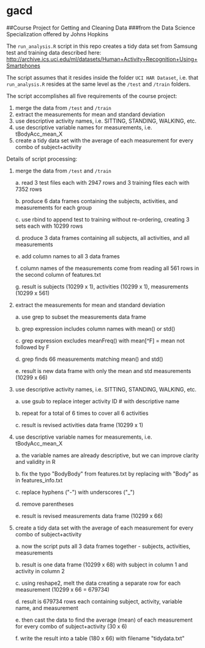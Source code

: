 gacd
====

##Course Project for Getting and Cleaning Data
###from the Data Science Specialization offered by Johns Hopkins

The `run_analysis.R` script in this repo creates a tidy data set from Samsung test and training data described here:
http://archive.ics.uci.edu/ml/datasets/Human+Activity+Recognition+Using+Smartphones

The script assumes that it resides inside the folder `UCI HAR Dataset`, i.e. that `run_analysis.R` resides at the same level as the `/test` and `/train` folders.

The script accomplishes all five requirements of the course project:

1. merge the data from `/test` and `/train`
2. extract the measurements for mean and standard deviation
3. use descriptive activity names, i.e. SITTING, STANDING, WALKING, etc.
4. use descriptive variable names for measurements, i.e. tBodyAcc_mean_X
5. create a tidy data set with the average of each measurement for every combo of subject+activity

<!-- -->

Details of script processing:

1. merge the data from `/test` and `/train`

    a. read 3 test files each with 2947 rows and 3 training files each with 7352 rows
    
    b. produce 6 data frames containing the subjects, activities, and measurements for each group
    
    c. use rbind to append test to training without re-ordering, creating 3 sets each with 10299 rows
    
    d. produce 3 data frames containing all subjects, all activities, and all measurements
    
    e. add column names to all 3 data frames
    
    f. column names of the measurements come from reading all 561 rows in the second column of features.txt
    
    g. result is subjects (10299 x 1), activities (10299 x 1), measurements (10299 x 561)

2. extract the measurements for mean and standard deviation

    a. use grep to subset the measurements data frame
    
    b. grep expression includes column names with mean() or std()
    
    c. grep expression excludes meanFreq() with mean[^F] = mean not followed by F
    
    d. grep finds 66 measurements matching mean() and std()
    
    e. result is new data frame with only the mean and std measurements (10299 x 66)

3. use descriptive activity names, i.e. SITTING, STANDING, WALKING, etc.

    a. use gsub to replace integer activity ID # with descriptive name
    
    b. repeat for a total of 6 times to cover all 6 activities
    
    c. result is revised activities data frame (10299 x 1)

4. use descriptive variable names for measurements, i.e. tBodyAcc_mean_X

    a. the variable names are already descriptive, but we can improve clarity and validity in R
    
    b. fix the typo "BodyBody" from features.txt by replacing with "Body" as in features_info.txt
    
    c. replace hyphens ("-") with underscores ("_")
    
    d. remove parentheses
    
    e. result is revised measurements data frame (10299 x 66)

5. create a tidy data set with the average of each measurement for every combo of subject+activity

    a. now the script puts all 3 data frames together - subjects, activities, measurements
    
    b. result is one data frame (10299 x 68) with subject in column 1 and activity in column 2
    
    c. using reshape2, melt the data creating a separate row for each measurement (10299 x 66 = 679734)
    
    d. result is 679734 rows each containing subject, activity, variable name, and measurement
    
    e. then cast the data to find the average (mean) of each measurement for every combo of subject+activity (30 x 6)
    
    f. write the result into a table (180 x 66) with filename "tidydata.txt"
    
    


